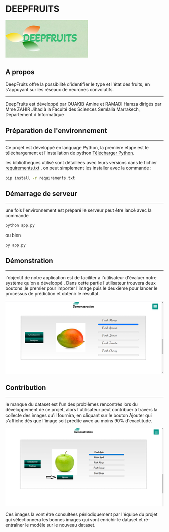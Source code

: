 # DEEPFRUITS

![Image text](.img/image.png)

## A propos


DeepFruits offre la possibilité d'identifier le type et l'état des fruits, en s'appuyant sur les réseaux de neurones convolutifs.
***
DeepFruits est développé par OUAKIB Amine et RAMADI Hamza dirigés par Mme ZAHIR Jihad à la Faculté des Sciences Semlalia Marrakech, Département d'Informatique
## Préparation de l'environnement
***
Ce projet est développé en language Python, la première etape est le téléchargement et l'installation de python 
[Télécharger Python](https://www.python.org/downloads/).

les bibliothèques utilisé sont détaillées avec leurs versions dans le fichier [requirements.txt](requirements.txt)
, on peut simplement les installer avec la commande :
```bash
pip install -r requirements.txt
```

## Démarrage de serveur
*** 

une fois l'environnement est préparé le serveur peut être lancé avec la commande

``` bash
python app.py
```
ou bien

``` bash
py app.py
```


## Démonstration
***

l'objectif de notre application est de faciliter à l'utilisateur d'évaluer notre système qu'on a développé . Dans cette partie l'utilisateur trouvera deux boutons ,le premier pour importer l'image puis le deuxième pour lancer le processus de prédiction et obtenir le résultat.

![Image text](.img/interface.png)

## Contribution
***

le manque du dataset est l'un des problèmes rencontrés lors du développement de ce projet, alors l'utilisateur peut contribuer à travers la collecte des images qu'il fournira, en cliquant sur le bouton Ajouter qui s'affiche dès que l'image soit prédite avec au moins 90% d'exactitude.

![Image text](.img/demo.png)

Ces images là vont être consultées périodiquement par l'équipe du projet qui sélectionnera les bonnes images qui vont enrichir le dataset et ré-entraîner le modèle sur le nouveau dataset.
